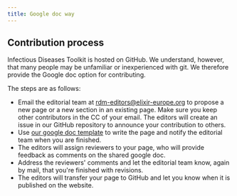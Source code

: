 ```yaml
---
title: Google doc way
---
```



## Contribution process

Infectious Diseases Toolkit is hosted on GitHub. We understand, however, that many people may be unfamiliar or inexperienced with git. We therefore provide the Google doc option for contributing.

The steps are as follows:
* Email the editorial team at [rdm-editors@elixir-europe.org](mailto:rdm-editors@elixir-europe.org) to propose a new page or a new section in an existing page. Make sure you keep other contributors in the CC of your email. The editors will create an issue in our GitHub repository to announce your contribution to others.  
* Use [our google doc template](https://docs.google.com/document/d/1gYS3vjiCIBQv5p3Fn8_d97qfIHRLbwUyMadnkaEGa1I/edit) to write the page and notify the editorial team when you are finished.
* The editors will assign reviewers to your page, who will provide feedback as comments on the shared google doc.
* Address the reviewers' comments and let the editorial team know, again by mail, that you're finished with revisions.
* The editors will transfer your page to GitHub and let you know when it is published on the website.


